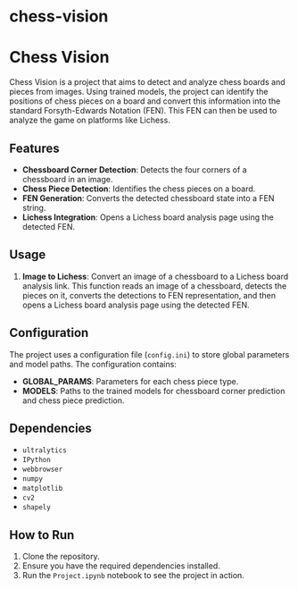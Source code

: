 # chess-vision
# Chess Vision

Chess Vision is a project that aims to detect and analyze chess boards and pieces from images. Using trained models, the project can identify the positions of chess pieces on a board and convert this information into the standard Forsyth-Edwards Notation (FEN). This FEN can then be used to analyze the game on platforms like Lichess.

## Features

- **Chessboard Corner Detection**: Detects the four corners of a chessboard in an image.
- **Chess Piece Detection**: Identifies the chess pieces on a board.
- **FEN Generation**: Converts the detected chessboard state into a FEN string.
- **Lichess Integration**: Opens a Lichess board analysis page using the detected FEN.

## Usage

1. **Image to Lichess**: Convert an image of a chessboard to a Lichess board analysis link. This function reads an image of a chessboard, detects the pieces on it, converts the detections to FEN representation, and then opens a Lichess board analysis page using the detected FEN.

## Configuration

The project uses a configuration file (`config.ini`) to store global parameters and model paths. The configuration contains:

- **GLOBAL_PARAMS**: Parameters for each chess piece type.
- **MODELS**: Paths to the trained models for chessboard corner prediction and chess piece prediction.

## Dependencies

- `ultralytics`
- `IPython`
- `webbrowser`
- `numpy`
- `matplotlib`
- `cv2`
- `shapely`

## How to Run

1. Clone the repository.
2. Ensure you have the required dependencies installed.
3. Run the `Project.ipynb` notebook to see the project in action.
